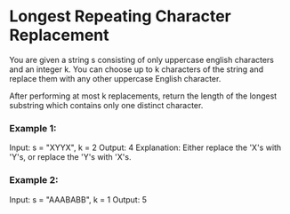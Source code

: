 # Longest Repeating Character Replacement

You are given a string s consisting of only uppercase english characters and an integer k. You can choose up to k characters of the string and replace them with any other uppercase English character.

After performing at most k replacements, return the length of the longest substring which contains only one distinct character.

### Example 1:
Input: s = "XYYX", k = 2
Output: 4
Explanation: Either replace the 'X's with 'Y's, or replace the 'Y's with 'X's.

### Example 2:
Input: s = "AAABABB", k = 1
Output: 5
